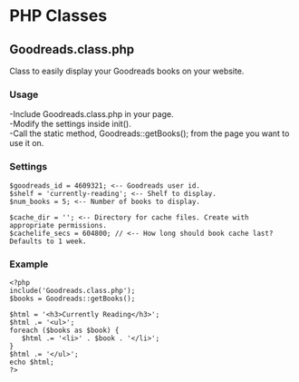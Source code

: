PHP Classes
===========

## Goodreads.class.php
Class to easily display your Goodreads books on your website.

### Usage
-Include Goodreads.class.php in your page.  
-Modify the settings inside init().  
-Call the static method, Goodreads::getBooks(); from the page you want to use it on. 

### Settings  
    $goodreads_id = 4609321; <-- Goodreads user id.  
    $shelf = 'currently-reading'; <-- Shelf to display.  
    $num_books = 5; <-- Number of books to display.  
     
    $cache_dir = ''; <-- Directory for cache files. Create with appropriate permissions.  
    $cachelife_secs = 604800; // <-- How long should book cache last? Defaults to 1 week.  
    
### Example
    <?php
    include('Goodreads.class.php');
    $books = Goodreads::getBooks();
    
    $html = '<h3>Currently Reading</h3>';
    $html .= '<ul>';
    foreach ($books as $book) {
       $html .= '<li>' . $book . '</li>';
    }
    $html .= '</ul>';
    echo $html;
    ?>

